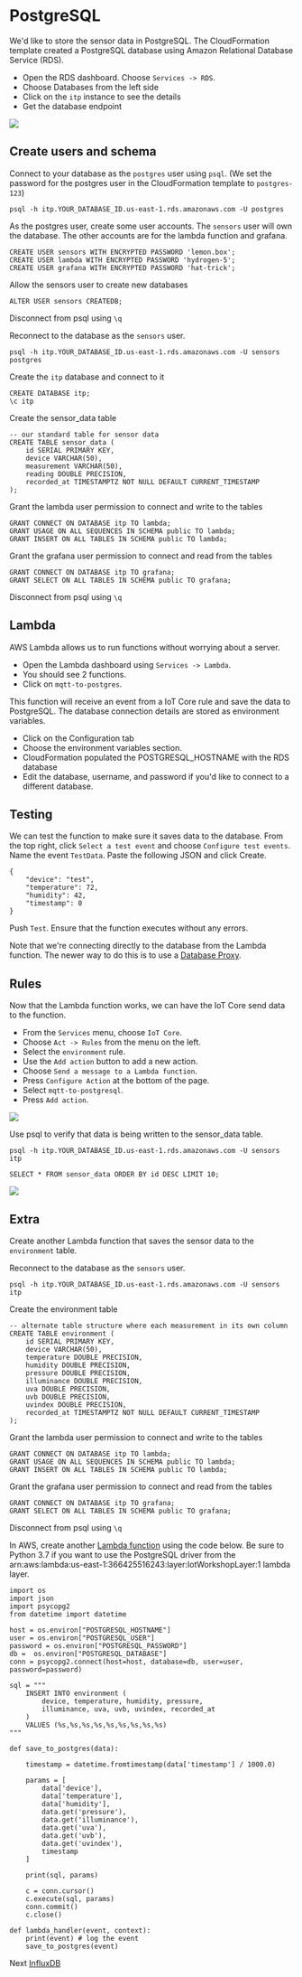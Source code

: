 # PostgreSQL

We'd like to store the sensor data in PostgreSQL. The CloudFormation template created a PostgreSQL database using Amazon Relational Database Service (RDS). 

 * Open the RDS dashboard. Choose `Services -> RDS`.
 * Choose Databases from the left side
 * Click on the `itp` instance to see the details
 * Get the database endpoint

![](img/rds.png)

## Create users and schema

Connect to your database as the `postgres` user using `psql`. (We set the password for the postgres user in the CloudFormation template to `postgres-123`)

    psql -h itp.YOUR_DATABASE_ID.us-east-1.rds.amazonaws.com -U postgres

As the postgres user, create some user accounts. The `sensors` user will own the database. The other accounts are for the lambda function and grafana.

    CREATE USER sensors WITH ENCRYPTED PASSWORD 'lemon.box';
    CREATE USER lambda WITH ENCRYPTED PASSWORD 'hydrogen-5';
    CREATE USER grafana WITH ENCRYPTED PASSWORD 'hat-trick';

Allow the sensors user to create new databases

    ALTER USER sensors CREATEDB;

Disconnect from psql using `\q`

Reconnect to the database as the `sensors` user.

    psql -h itp.YOUR_DATABASE_ID.us-east-1.rds.amazonaws.com -U sensors postgres

Create the `itp` database and connect to it

    CREATE DATABASE itp;
    \c itp

Create the sensor_data table

    -- our standard table for sensor data
    CREATE TABLE sensor_data (
        id SERIAL PRIMARY KEY,
        device VARCHAR(50),
        measurement VARCHAR(50),
        reading DOUBLE PRECISION,
        recorded_at TIMESTAMPTZ NOT NULL DEFAULT CURRENT_TIMESTAMP
    );

Grant the lambda user permission to connect and write to the tables

    GRANT CONNECT ON DATABASE itp TO lambda;
    GRANT USAGE ON ALL SEQUENCES IN SCHEMA public TO lambda;
    GRANT INSERT ON ALL TABLES IN SCHEMA public TO lambda;

Grant the grafana user permission to connect and read from the tables

    GRANT CONNECT ON DATABASE itp TO grafana;
    GRANT SELECT ON ALL TABLES IN SCHEMA public TO grafana;

Disconnect from psql using `\q`

## Lambda

AWS Lambda allows us to run functions without worrying about a server. 

 * Open the Lambda dashboard using `Services -> Lambda`. 
 * You should see 2 functions. 
 * Click on `mqtt-to-postgres`. 
 
 This function will receive an event from a IoT Core rule and save the data to PostgreSQL. The database connection details are stored as environment variables. 
 
 * Click on the Configuration tab
 * Choose the environment variables section. 
 * CloudFormation populated the POSTGRESQL_HOSTNAME with the RDS database
 * Edit the database, username, and password if you'd like to connect to a different database.
 
 ## Testing

We can test the function to make sure it saves data to the database. From the top right, click `Select a test event` and choose `Configure test events`. Name the event `TestData`. Paste the following JSON and click Create.

    {
        "device": "test",
        "temperature": 72,
        "humidity": 42,
        "timestamp": 0
    }

Push `Test`. Ensure that the function executes without any errors.

Note that we're connecting directly to the database from the Lambda function. The newer way to do this is to use a [Database Proxy](https://aws.amazon.com/blogs/compute/using-amazon-rds-proxy-with-aws-lambda/).

## Rules

Now that the Lambda function works, we can have the IoT Core send data to the function. 

 * From the `Services` menu, choose `IoT Core`. 
 * Choose `Act -> Rules` from the menu on the left. 
 * Select the `environment` rule. 
 * Use the `Add action` button to add a new action. 
 * Choose `Send a message to a Lambda function`.
 * Press `Configure Action` at the bottom of the page.
 * Select `mqtt-to-postgresql`.
 * Press `Add action`.

![](img/rule-postgresql-lambda.png)

Use psql to verify that data is being written to the sensor_data table.

    psql -h itp.YOUR_DATABASE_ID.us-east-1.rds.amazonaws.com -U sensors itp

    SELECT * FROM sensor_data ORDER BY id DESC LIMIT 10;

![](img/postgresql-check-data.png)

## Extra

Create another Lambda function that saves the sensor data to the `environment` table.

Reconnect to the database as the `sensors` user.

    psql -h itp.YOUR_DATABASE_ID.us-east-1.rds.amazonaws.com -U sensors itp

Create the environment table

    -- alternate table structure where each measurement in its own column
    CREATE TABLE environment (
        id SERIAL PRIMARY KEY,
        device VARCHAR(50),
        temperature DOUBLE PRECISION,
        humidity DOUBLE PRECISION,
        pressure DOUBLE PRECISION,
        illuminance DOUBLE PRECISION,
        uva DOUBLE PRECISION,
        uvb DOUBLE PRECISION,
        uvindex DOUBLE PRECISION,
        recorded_at TIMESTAMPTZ NOT NULL DEFAULT CURRENT_TIMESTAMP
    );

Grant the lambda user permission to connect and write to the tables

    GRANT CONNECT ON DATABASE itp TO lambda;
    GRANT USAGE ON ALL SEQUENCES IN SCHEMA public TO lambda;
    GRANT INSERT ON ALL TABLES IN SCHEMA public TO lambda;

Grant the grafana user permission to connect and read from the tables

    GRANT CONNECT ON DATABASE itp TO grafana;
    GRANT SELECT ON ALL TABLES IN SCHEMA public TO grafana;

Disconnect from psql using `\q`

In AWS, create another [Lambda function](https://us-east-1.console.aws.amazon.com/lambda/home?region=us-east-1#/functions) using the code below. Be sure to Python 3.7 if you want to use the PostgreSQL driver from the arn:aws:lambda:us-east-1:366425516243:layer:IotWorkshopLayer:1 lambda layer.

    import os
    import json
    import psycopg2
    from datetime import datetime

    host = os.environ["POSTGRESQL_HOSTNAME"] 
    user = os.environ["POSTGRESQL_USER"]
    password = os.environ["POSTGRESQL_PASSWORD"]
    db =  os.environ["POSTGRESQL_DATABASE"]
    conn = psycopg2.connect(host=host, database=db, user=user, password=password)

    sql = """
        INSERT INTO environment (
            device, temperature, humidity, pressure,
            illuminance, uva, uvb, uvindex, recorded_at
        ) 
        VALUES (%s,%s,%s,%s,%s,%s,%s,%s,%s)
    """

    def save_to_postgres(data):

        timestamp = datetime.fromtimestamp(data['timestamp'] / 1000.0)

        params = [
            data['device'],
            data['temperature'],
            data['humidity'],
            data.get('pressure'),
            data.get('illuminance'),
            data.get('uva'),
            data.get('uvb'),
            data.get('uvindex'),
            timestamp
        ]
        
        print(sql, params)

        c = conn.cursor()
        c.execute(sql, params)
        conn.commit()
        c.close()

    def lambda_handler(event, context):
        print(event) # log the event
        save_to_postgres(event)

 Next [InfluxDB](influxdb.md) 
   